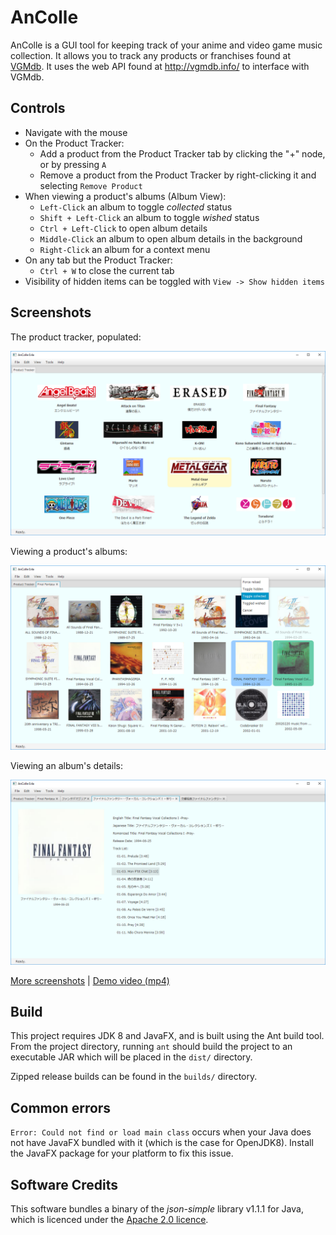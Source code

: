AnColle
=======

AnColle is a GUI tool for keeping track of your anime and video game music collection. It allows you to track any
products or franchises found at
[VGMdb](http://vgmdb.net/). It uses the web API found at http://vgmdb.info/ to interface with VGMdb.

## Controls

- Navigate with the mouse
- On the Product Tracker:
    - Add a product from the Product Tracker tab by clicking the "+" node, or by pressing `A`
    - Remove a product from the Product Tracker by right-clicking it and selecting
      `Remove Product`
- When viewing a product's albums (Album View):
    - `Left-Click` an album to toggle *collected* status
    - `Shift + Left-Click` an album to toggle *wished* status
    - `Ctrl + Left-Click` to open album details
    - `Middle-Click` an album to open album details in the background
    - `Right-Click` an album for a context menu
- On any tab but the Product Tracker:
    - `Ctrl + W` to close the current tab
- Visibility of hidden items can be toggled with `View -> Show hidden items`

## Screenshots

The product tracker, populated:

![Product view](doc/product-view.png)

Viewing a product's albums:

![Album view](doc/album-view.png)

Viewing an album's details:

![Album details](doc/album-details.png)

[More screenshots](doc/more-screenshots.md) | [Demo video (mp4)](doc/demo-video.mp4)

## Build

This project requires JDK 8 and JavaFX, and is built using the Ant build tool. From the project directory, running `ant`
should build the project to an executable JAR which will be placed in the `dist/` directory.

Zipped release builds can be found in the `builds/` directory.

## Common errors

`Error: Could not find or load main class` occurs when your Java does not have JavaFX bundled with it (which is the case
for OpenJDK8). Install the JavaFX package for your platform to fix this issue.

## Software Credits

This software bundles a binary of the *json-simple* library v1.1.1 for Java, which is licenced under
the [Apache 2.0 licence](https://www.apache.org/licenses/LICENSE-2.0).
